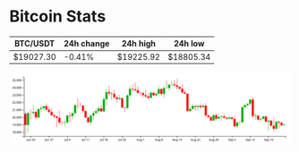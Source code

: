 # Bitcoin Stats

BTC/USDT|24h change|24h high|24h low|
|---|---|---|---|
|$19027.30|-0.41%|$19225.92|$18805.34|

<img src="./chart.svg">
